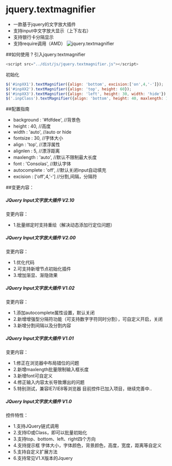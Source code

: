 # jquery.textmagnifier
* 一款基于jquery的文字放大插件
* 支持input中文字放大显示（上下左右）
* 支持银行卡分隔显示
* 支持require调用（AMD）
![jquery.textmagnifier](http://static.66tools.com/image/plug/jquery.textmagnifier.gif)

##如何使用 ?
引入jquery.textmagnifier
```javascript
<script src="../dist/js/jquery.textmagnifier.js"></script>
```
初始化
```javascript
$('#inpXX1').textMagnifier({align: 'bottom', excision:['on',4,'-']});
$('#inpXX2').textMagnifier({align: 'top', height: 60});
$('#inpXX3').textMagnifier({align: 'left', height: 30, width: 'hide'}).css('color','red');
$('.inpClass').textMagnifier({align: 'bottom', height: 40, maxlength: 10});
```


##配置指南
* background     : '#fdfdee',      //背景色
* height         : 40,             //高度
* width          : 'auto',         //auto or hide
* fontsize       : 30,             //字体大小
* align          : 'top',          //漂浮属性
* alignlen       : 5,              //漂浮距离
* maxlength      : 'auto',         //默认不限制最大长度
* font           : 'Consolas',     //默认字体
* autocomplete   : 'off',          //默认关闭input自动填充
* excision       : ['off',4,'-']   //分割,间隔，分隔符

##变更内容：

##### JQuery Input文字放大插件 V2.10

变更内容：
* 1.批量绑定时支持重绘（解决动态添加行定位问题）

##### JQuery Input文字放大插件 V2.00

变更内容：
* 1.优化代码
* 2.可支持新增节点初始化插件
* 3.增加渐显、渐隐效果

##### JQuery Input文字放大插件 V1.02

变更内容：
* 1.添加autocomplete属性设置，默认关闭
* 2.新增增强型分隔符功能（可支持数字字符同时分割），可自定义开启，关闭
* 3.新增分割间隔以及分割内容

##### JQuery Input文字放大插件 V1.01

变更内容：
* 1.修正在浏览器中布局错位的问题
* 2.新增maxlength批量限制输入框长度
* 3.新增font可自定义
* 4.修正输入内容太长导致爆出的问题
* 5.特别测试，兼容IE7/IE8等浏览器
目前控件已加入项目，继续完善中..

##### JQuery Input文字放大插件 V1.0

控件特性：
* 1.支持JQuery链式调用
* 2.支持ID或Class，即可以批量初始化
* 3.支持top、bottom、left、right四个方向
* 4.支持提示框 字体大小，字体颜色，背景颜色，高度，宽度，距离等自定义
* 5.支持自定义扩展方法
* 6.支持常见V1.X版本的Jquery


